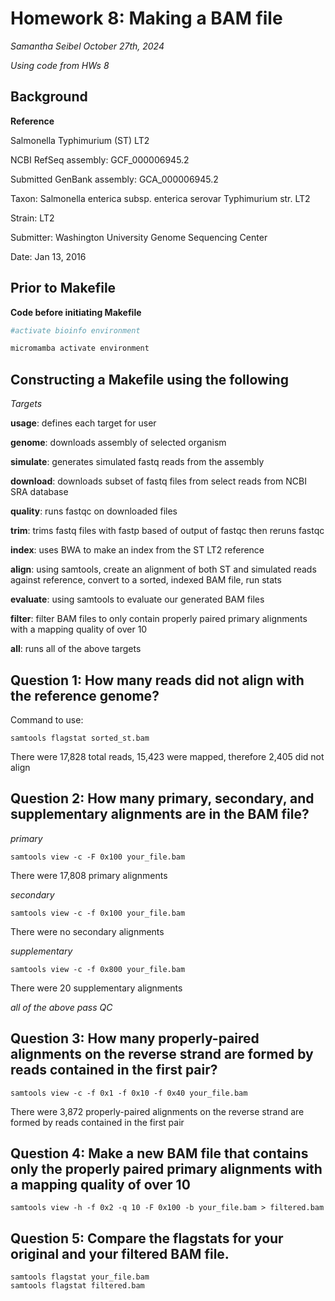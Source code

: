 # Homework 8: Making a BAM file
*Samantha Seibel October 27th, 2024*

*Using code from HWs 8*

## Background

**Reference**

Salmonella Typhimurium (ST) LT2

NCBI RefSeq assembly: GCF_000006945.2

Submitted GenBank assembly: GCA_000006945.2

Taxon: Salmonella enterica subsp. enterica serovar Typhimurium str. LT2

Strain: LT2

Submitter: Washington University Genome Sequencing Center

Date: Jan 13, 2016

## Prior to Makefile

**Code before initiating Makefile**

```bash
#activate bioinfo environment

micromamba activate environment
```

## Constructing a Makefile using the following

*Targets*

**usage**: defines each target for user

**genome**: downloads assembly of selected organism

**simulate**: generates simulated fastq reads from the assembly

**download**: downloads subset of fastq files from select reads from NCBI SRA database

**quality**: runs fastqc on downloaded files

**trim**: trims fastq files with fastp based of output of fastqc then reruns fastqc

**index**: uses BWA to make an index from the ST LT2 reference

**align**: using samtools, create an alignment of both ST and simulated reads against reference, convert to a sorted, indexed BAM file, run stats

**evaluate**: using samtools to evaluate our generated BAM files

**filter**: filter BAM files to only contain properly paired primary alignments with a mapping quality of over 10

**all**: runs all of the above targets


## Question 1: How many reads did not align with the reference genome?

Command to use:
```
samtools flagstat sorted_st.bam
```

There were 17,828 total reads, 15,423 were mapped, therefore 2,405 did not align

## Question 2: How many primary, secondary, and supplementary alignments are in the BAM file?

*primary* 
```
samtools view -c -F 0x100 your_file.bam
```

There were 17,808 primary alignments

*secondary* 
```
samtools view -c -f 0x100 your_file.bam
```

There were no secondary alignments

*supplementary* 
```
samtools view -c -f 0x800 your_file.bam
```

There were 20 supplementary alignments

*all of the above pass QC*

## Question 3: How many properly-paired alignments on the reverse strand are formed by reads contained in the first pair?

```
samtools view -c -f 0x1 -f 0x10 -f 0x40 your_file.bam
```

There were 3,872 properly-paired alignments on the reverse strand are formed by reads contained in the first pair

## Question 4: Make a new BAM file that contains only the properly paired primary alignments with a mapping quality of over 10
```
samtools view -h -f 0x2 -q 10 -F 0x100 -b your_file.bam > filtered.bam
```

## Question 5: Compare the flagstats for your original and your filtered BAM file.
```
samtools flagstat your_file.bam
samtools flagstat filtered.bam
```








